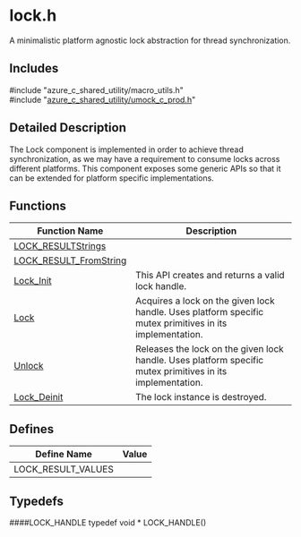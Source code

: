 # lock.h 

A minimalistic platform agnostic lock abstraction for thread synchronization.

## Includes

\#include "azure_c_shared_utility/macro_utils.h"  
\#include "[azure_c_shared_utility/umock_c_prod.h](iot-c-ref-umock-c-prod-h.md)"  

## Detailed Description

The Lock component is implemented in order to achieve thread synchronization, as we may have a requirement to consume locks across different platforms. This component exposes some generic APIs so that it can be extended for platform specific implementations.

## Functions

Function Name                  | Description                                
--------------------------------|---------------------------------------------
[LOCK_RESULTStrings](./iot-c-ref-lock-h/lock-resultstrings.md)            | 
[LOCK_RESULT_FromString](./iot-c-ref-lock-h/lock-result-fromstring.md)            | 
[Lock_Init](./iot-c-ref-lock-h/lock-init.md)            | This API creates and returns a valid lock handle.
[Lock](./iot-c-ref-lock-h/lock.md)            | Acquires a lock on the given lock handle. Uses platform specific mutex primitives in its implementation.
[Unlock](./iot-c-ref-lock-h/unlock.md)            | Releases the lock on the given lock handle. Uses platform specific mutex primitives in its implementation.
[Lock_Deinit](./iot-c-ref-lock-h/lock-deinit.md)            | The lock instance is destroyed.

## Defines

Define Name                    | Value                                
--------------------------------|---------------------------------------------
LOCK_RESULT_VALUES            | 

## Typedefs

####LOCK_HANDLE
typedef void * LOCK_HANDLE()

